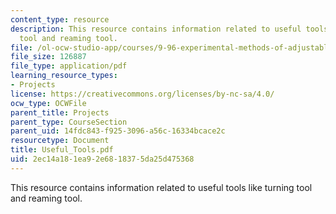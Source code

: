 ```yaml
---
content_type: resource
description: This resource contains information related to useful tools like turning
  tool and reaming tool.
file: /ol-ocw-studio-app/courses/9-96-experimental-methods-of-adjustable-tetrode-array-neurophysiology-january-iap-2001/2ec14a181ea92e6818375da25d475368_Useful_Tools.pdf
file_size: 126887
file_type: application/pdf
learning_resource_types:
- Projects
license: https://creativecommons.org/licenses/by-nc-sa/4.0/
ocw_type: OCWFile
parent_title: Projects
parent_type: CourseSection
parent_uid: 14fdc843-f925-3096-a56c-16334bcace2c
resourcetype: Document
title: Useful_Tools.pdf
uid: 2ec14a18-1ea9-2e68-1837-5da25d475368
---
```

This resource contains information related to useful tools like turning tool and reaming tool.